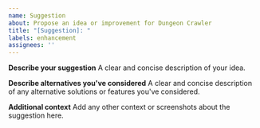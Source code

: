 ```yaml
---
name: Suggestion
about: Propose an idea or improvement for Dungeon Crawler
title: "[Suggestion]: "
labels: enhancement
assignees: ''
---
```


**Describe your suggestion**
A clear and concise description of your idea.

**Describe alternatives you've considered**
A clear and concise description of any alternative solutions or features you've considered.

**Additional context**
Add any other context or screenshots about the suggestion here.
